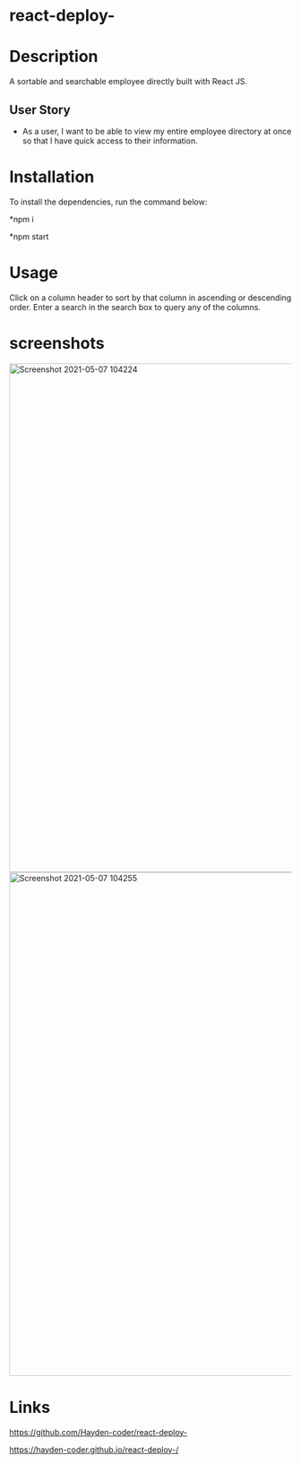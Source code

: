 # react-deploy-

# Description
A sortable and searchable employee directly built with React JS.

## User Story

* As a user, I want to be able to view my entire employee directory at once so that I have quick access to their information.

# Installation
To install the dependencies, run the command below:

*npm i

*npm start

# Usage
Click on a column header to sort by that column in ascending or descending order. Enter a search in the search box to query any of the columns.

# screenshots
<img width="908" alt="Screenshot 2021-05-07 104224" src="https://user-images.githubusercontent.com/74078719/117488274-11106200-af21-11eb-97e8-6bd914c0ff29.png">

<img width="899" alt="Screenshot 2021-05-07 104255" src="https://user-images.githubusercontent.com/74078719/117488365-2dac9a00-af21-11eb-91ef-a03b97e360d8.png">

# Links 

https://github.com/Hayden-coder/react-deploy-


https://hayden-coder.github.io/react-deploy-/
